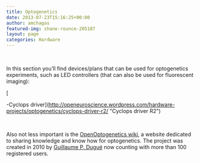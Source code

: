 ```yaml
---
title: Optogenetics
date: 2013-07-23T15:16:25+00:00
author: amchagas
featured-img: shane-rounce-205187
layout: page
categories: Hardware
---
```

&nbsp;

In this section you&#8217;ll find devices/plans that can be used for optogenetics experiments, such as LED controllers (that can also be used for fluorescent imaging):

[

-Cyclops driver](http://openeuroscience.wordpress.com/hardware-projects/optogenetics/cyclops-driver-r2/ "Cyclops driver R2")

&nbsp;

Also not less important is the [OpenOptogenetics wiki](http://www.openoptogenetics.org/index.php?title=Main_Page), a website dedicated to sharing knowledge and know how for optogenetics. The project was created in 2010 by  [Guillaume P. Dugué](http://www.linkedin.com/in/guillaumedugue) now counting with more than 100 registered users.
